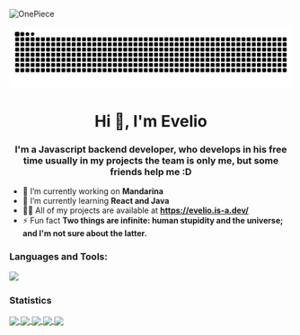 ![OnePiece](https://github.com/SrEvelio/SrEvelio/blob/main/assets/onepiece.gif)

<picture>
  <source media="(prefers-color-scheme: dark)" srcset="https://raw.githubusercontent.com/SrEvelio/SrEvelio/output/github-snake-dark.svg" />
  <source media="(prefers-color-scheme: light)" srcset="https://raw.githubusercontent.com/SrEvelio/SrEvelio/output/github-snake.svg" />
  <img alt="github-snake" src="https://raw.githubusercontent.com/SrEvelio/SrEvelio/output/github-snake.svg" />
</picture>

<h1 align="center">Hi 👋, I'm Evelio</h1>
<h3 align="center">I'm a Javascript backend developer, who develops in his free time usually in my projects the team is only me, but some friends help me :D</h3>

- 🔭 I’m currently working on **Mandarina**
- 🌱 I’m currently learning **React and Java**
- 👨‍💻 All of my projects are available at **https://evelio.is-a.dev/**
- ⚡ Fun fact **Two things are infinite: human stupidity and the universe; and I'm not sure about the latter.**

</div><h3 align="left">Languages and Tools:</h3>
<p align="left">
  <a href="https://skillicons.dev">
    <img src="https://skillicons.dev/icons?i=javascript,java,react,tailwind,mongo,nodejs,vscode,express" />
  </a>
</p>

<h3 align="left">Statistics</h3>
<div align="left">
<a href="https://github.com/SrEvelio">
<img align="center" src="http://github-profile-summary-cards.vercel.app/api/cards/stats?username=SrEvelio&theme=aura" height="150em" />
<img align="center" src="http://github-profile-summary-cards.vercel.app/api/cards/most-commit-language?username=SrEvelio&theme=2077" height="150em" />
<img align="center" src="http://github-profile-summary-cards.vercel.app/api/cards/repos-per-language?username=SrEvelio&theme=2077" height="150em" />
<img align="center" src="http://github-profile-summary-cards.vercel.app/api/cards/productive-time?username=SrEvelio&theme=2077" height="150em" />
<img align="center" src="http://github-profile-summary-cards.vercel.app/api/cards/profile-details?username=SrEvelio&theme=aura" height="150em" />
</div>
